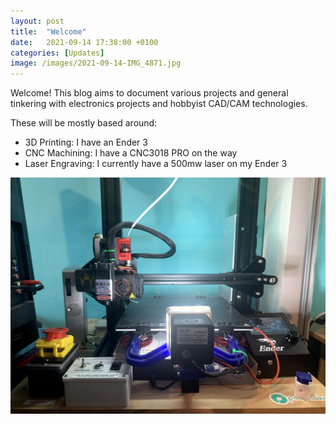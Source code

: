```yaml
---
layout: post
title:  "Welcome"
date:   2021-09-14 17:38:00 +0100
categories: [Updates]
image: /images/2021-09-14-IMG_4871.jpg
---
```

Welcome! This blog aims to document various projects and general tinkering with electronics projects and hobbyist CAD/CAM technologies.

These will be mostly based around:
- 3D Printing: I have an Ender 3
- CNC Machining: I have a CNC3018 PRO on the way
- Laser Engraving: I currently have a 500mw laser on my Ender 3

![3D Printer](/images/2021-09-14-IMG_4871.jpg)